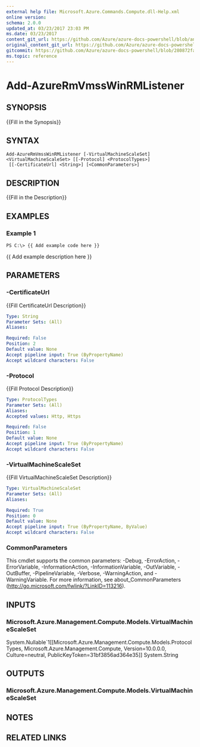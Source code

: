 ```yaml
---
external help file: Microsoft.Azure.Commands.Compute.dll-Help.xml
online version:
schema: 2.0.0
updated_at: 03/23/2017 23:03 PM
ms.date: 03/23/2017
content_git_url: https://github.com/Azure/azure-docs-powershell/blob/anne052617/azureps-cmdlets-docs/ResourceManager/AzureRM.Compute/v1.2.2.3/Add-AzureRmVmssWinRMListener.md
original_content_git_url: https://github.com/Azure/azure-docs-powershell/blob/anne052617/azureps-cmdlets-docs/ResourceManager/AzureRM.Compute/v1.2.2.3/Add-AzureRmVmssWinRMListener.md
gitcommit: https://github.com/Azure/azure-docs-powershell/blob/280872fa529e03be2466fa2252957a2060a9dfe4
ms.topic: reference
---
```


# Add-AzureRmVmssWinRMListener

## SYNOPSIS
{{Fill in the Synopsis}}

## SYNTAX

```
Add-AzureRmVmssWinRMListener [-VirtualMachineScaleSet] <VirtualMachineScaleSet> [[-Protocol] <ProtocolTypes>]
 [[-CertificateUrl] <String>] [<CommonParameters>]
```

## DESCRIPTION
{{Fill in the Description}}

## EXAMPLES

### Example 1
```
PS C:\> {{ Add example code here }}
```

{{ Add example description here }}

## PARAMETERS

### -CertificateUrl
{{Fill CertificateUrl Description}}

```yaml
Type: String
Parameter Sets: (All)
Aliases: 

Required: False
Position: 2
Default value: None
Accept pipeline input: True (ByPropertyName)
Accept wildcard characters: False
```

### -Protocol
{{Fill Protocol Description}}

```yaml
Type: ProtocolTypes
Parameter Sets: (All)
Aliases: 
Accepted values: Http, Https

Required: False
Position: 1
Default value: None
Accept pipeline input: True (ByPropertyName)
Accept wildcard characters: False
```

### -VirtualMachineScaleSet
{{Fill VirtualMachineScaleSet Description}}

```yaml
Type: VirtualMachineScaleSet
Parameter Sets: (All)
Aliases: 

Required: True
Position: 0
Default value: None
Accept pipeline input: True (ByPropertyName, ByValue)
Accept wildcard characters: False
```

### CommonParameters
This cmdlet supports the common parameters: -Debug, -ErrorAction, -ErrorVariable, -InformationAction, -InformationVariable, -OutVariable, -OutBuffer, -PipelineVariable, -Verbose, -WarningAction, and -WarningVariable. For more information, see about_CommonParameters (http://go.microsoft.com/fwlink/?LinkID=113216).

## INPUTS

### Microsoft.Azure.Management.Compute.Models.VirtualMachineScaleSet
System.Nullable`1[[Microsoft.Azure.Management.Compute.Models.ProtocolTypes, Microsoft.Azure.Management.Compute, Version=10.0.0.0, Culture=neutral, PublicKeyToken=31bf3856ad364e35]]
System.String

## OUTPUTS

### Microsoft.Azure.Management.Compute.Models.VirtualMachineScaleSet

## NOTES

## RELATED LINKS

